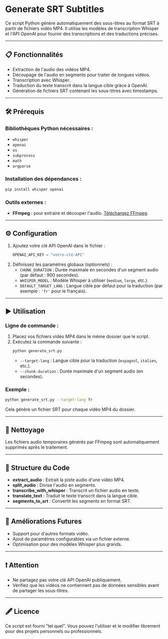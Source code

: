 # Generate SRT Subtitles

Ce script Python génère automatiquement des sous-titres au format SRT à partir de fichiers vidéo MP4. Il utilise les modèles de transcription Whisper et l'API OpenAI pour fournir des transcriptions et des traductions précises.

---

## 📋 **Fonctionnalités**
- Extraction de l'audio des vidéos MP4.
- Découpage de l'audio en segments pour traiter de longues vidéos.
- Transcription avec Whisper.
- Traduction du texte transcrit dans la langue cible grâce à OpenAI.
- Génération de fichiers SRT contenant les sous-titres avec timestamps.

---

## 🛠️ **Prérequis**
### Bibliothèques Python nécessaires :
- `whisper`
- `openai`
- `os`
- `subprocess`
- `math`
- `argparse`

### Installation des dépendances :
```bash
pip install whisper openai
```

### Outils externes :
- **FFmpeg** : pour extraire et découper l'audio. [Téléchargez FFmpeg](https://ffmpeg.org/download.html).

---

## ⚙️ **Configuration**
1. Ajoutez votre clé API OpenAI dans le fichier :
   ```python
   OPENAI_API_KEY = "votre-clé-API"
   ```
2. Définissez les paramètres globaux (optionnels) :
   - `CHUNK_DURATION` : Durée maximale en secondes d'un segment audio (par défaut : 900 secondes).
   - `WHISPER_MODEL` : Modèle Whisper à utiliser (`medium`, `large`, etc.).
   - `DEFAULT_TARGET_LANG` : Langue cible par défaut pour la traduction (par exemple : `'fr'` pour le français).

---

## ▶️ **Utilisation**
### Ligne de commande :
1. Placez vos fichiers vidéo MP4 dans le même dossier que le script.
2. Exécutez la commande suivante :
   ```bash
   python generate_srt.py
   ```
   - `--target-lang` : Langue cible pour la traduction (`espagnol`, `italien`, etc.).
   - `--chunk-duration` : Durée maximale d'un segment audio (en secondes).

### Exemple :
```bash
python generate_srt.py --target-lang fr
```
Cela génère un fichier SRT pour chaque vidéo MP4 du dossier.

---

## 🚯 **Nettoyage**
Les fichiers audio temporaires générés par FFmpeg sont automatiquement supprimés après le traitement.

---

## 📄 **Structure du Code**
- **extract_audio** : Extrait la piste audio d'une vidéo MP4.
- **split_audio** : Divise l'audio en segments.
- **transcribe_with_whisper** : Transcrit un fichier audio en texte.
- **translate_text** : Traduit le texte transcrit dans la langue cible.
- **segments_to_srt** : Convertit les segments en format SRT.

---

## 🚀 **Améliorations Futures**
- Support pour d'autres formats vidéo.
- Ajout de paramètres configurables via un fichier externe.
- Optimisation pour des modèles Whisper plus grands.

---

## ❗ **Attention**
- Ne partagez pas votre clé API OpenAI publiquement.
- Vérifiez que les vidéos ne contiennent pas de données sensibles avant de partager les sous-titres.

---

## 🖋️ **Licence**
Ce script est fourni "tel quel". Vous pouvez l'utiliser et le modifier librement pour des projets personnels ou professionnels.
